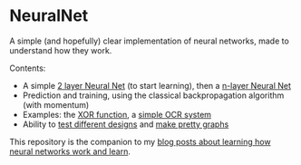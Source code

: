 # NeuralNet
A simple (and hopefully) clear implementation of neural networks, made to understand how they work.

Contents:
* A simple [2 layer Neural Net](https://github.com/harokb/NeuralNet/blob/master/NeuralNet.py) (to start learning), then a [n-layer Neural Net](https://github.com/harokb/NeuralNet/blob/master/GeneralNeuralNet.py)
* Prediction and training, using the classical backpropagation algorithm (with momentum)
* Examples: the [XOR function](https://github.com/harokb/NeuralNet/blob/master/xor.py), a [simple OCR system](https://github.com/harokb/NeuralNet/blob/master/ocr.py)
* Ability to [test different designs](https://github.com/harokb/NeuralNet/blob/master/neural_network_design.py) and [make pretty graphs](https://github.com/harokb/NeuralNet/blob/master/show_graph.py)

This repository is the companion to my [blog posts about learning how neural networks work and learn](http://www.gregbonaert.com/starter-guide-to-neural-networks-part-1/).
